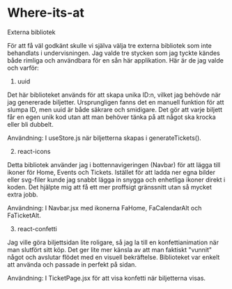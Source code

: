 # Where-its-at
Externa bibliotek 

För att få väl godkänt skulle vi själva välja tre externa bibliotek som inte behandlats i undervisningen. Jag valde tre stycken som jag tyckte kändes både rimliga och användbara för en sån här applikation. Här är de jag valde och varför:

1. uuid

Det här biblioteket används för att skapa unika ID:n, vilket jag behövde när jag genererade biljetter. Ursprungligen fanns det en manuell funktion för att slumpa ID, men uuid är både säkrare och smidigare. Det gör att varje biljett får en egen unik kod utan att man behöver tänka på att något ska krocka eller bli dubbelt.

Användning: I useStore.js när biljetterna skapas i generateTickets().

2. react-icons

Detta bibliotek använder jag i bottennavigeringen (Navbar) för att lägga till ikoner för Home, Events och Tickets. Istället för att ladda ner egna bilder eller svg-filer kunde jag snabbt lägga in snygga och enhetliga ikoner direkt i koden. Det hjälpte mig att få ett mer proffsigt gränssnitt utan så mycket extra jobb.

Användning: I Navbar.jsx med ikonerna FaHome, FaCalendarAlt och FaTicketAlt.

3. react-confetti

Jag ville göra biljettsidan lite roligare, så jag la till en konfettianimation när man slutfört sitt köp. Det ger lite mer känsla av att man faktiskt "vunnit" något och avslutar flödet med en visuell bekräftelse. Biblioteket var enkelt att använda och passade in perfekt på sidan.

Användning: I TicketPage.jsx för att visa konfetti när biljetterna visas.
